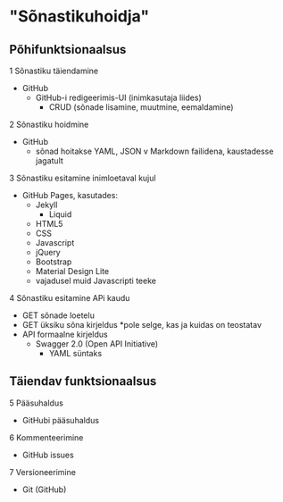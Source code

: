 # "Sõnastikuhoidja"

## Põhifunktsionaalsus

1 Sõnastiku täiendamine
  - GitHub
    - GitHub-i redigeerimis-UI (inimkasutaja liides)
      - CRUD (sõnade lisamine, muutmine, eemaldamine)

2 Sõnastiku hoidmine
  - GitHub
    - sõnad hoitakse YAML, JSON v Markdown failidena, kaustadesse jagatult

3  Sõnastiku esitamine inimloetaval kujul
  - GitHub Pages, kasutades:
    - Jekyll
      - Liquid
    - HTML5
    - CSS
    - Javascript
    - jQuery
    - Bootstrap
    - Material Design Lite
    - vajadusel muid Javascripti teeke

4 Sõnastiku esitamine APi kaudu
  - GET sõnade loetelu
  - GET üksiku sõna kirjeldus *pole selge, kas ja kuidas on teostatav
  - API formaalne kirjeldus
    - Swagger 2.0 (Open API Initiative)
      - YAML süntaks

## Täiendav funktsionaalsus

5 Pääsuhaldus
  - GitHubi pääsuhaldus

6 Kommenteerimine
  - GitHub issues

7 Versioneerimine
  - Git (GitHub)
